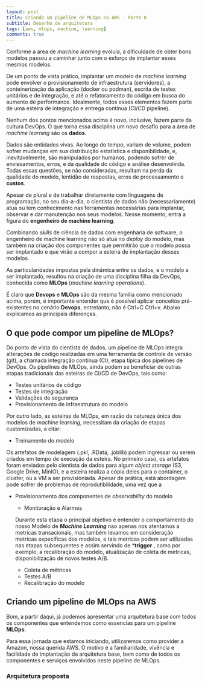 ```yaml
---
layout: post
title: Criando um pipeline de MLOps na AWS - Parte 0
subtitle: Desenho de arquitetura  
tags: [aws, mlops, machine, learning]
comments: true
---
```


Conforme a área de *machine learning* evoluía, a dificuldade de obter bons modelos passou a caminhar junto com o esforço de implantar esses mesmos modelos. 

De um ponto de vista prático, implantar um modelo de *machine learning* pode envolver o provisionamento de infraestrutura (servidores), a conteinerização da aplicação (docker ou podman), escrita de testes unitários e de integração, e até o refatoramento do código em busca do aumento de performance. Idealmente, todos esses elementos fazem parte de uma esteira de integração e entrega contínua (CI/CD pipeline).

Nenhum dos pontos mencionados acima é novo, inclusive, fazem parte da cultura DevOps. O que torna essa disciplina um novo desafio para a área de *machine learning* são os **dados**.

Dados são entidades vivas. Ao longo do tempo, variam de volume, podem sofrer mudanças em sua distribuição estatística e disponibilidade, e, inevitavelmente, são manipulados por humanos, podendo sofrer de enviesamentos, erros, e da qualidade do código e análise desenvolvida. Todas essas questões, se não consideradas, resultam na perda da qualidade do modelo, lentidão de respostas, erros de processamento e **custos**.

Apesar de plural e de trabalhar diretamente com linguagens de programação, no seu dia-a-dia, o cientista de dados não (necessariamente) atua ou tem conhecimento nas ferramentas necessárias para implantar, observar e dar manutenção nos seus modelos. Nesse momento, entra a figura do **engenheiro de machine learning**.

Combinando *skills* de ciência de dados com engenharia de software, o engenheiro de machine learning não só atua no *deploy* do modelo, mas também na criação dos componentes que permitirão que o modelo possa ser implantado e que virão a compor a esteira de implantação desses modelos.

As particularidades impostas pela dinâmica entre os dados, e o modelo a ser implantado, resultou na criação de uma disciplina filha da DevOps, conhecida como **MLOps** (*machine learning operations*).

É claro que **Devops** e **MLOps** são da mesma familia como mencionado acima, porém, é importante entender que é possível aplicar conceitos pré-existentes no cenário **Devops**, entretanto, não é Ctrl+C Ctrl+v. Abaixo explicamos as principais diferenças.

## O que pode compor um pipeline de MLOps?

Do ponto de vista do cientista de dados, um pipeline de MLOps integra alterações de código realizadas em uma ferramenta de controle de versão (git), a chamada integração contínua (CI), etapa típica dos pipelines de DevOps. Os pipelines de MLOps, ainda podem se beneficiar de outras etapas tradicionais das esteiras de CI/CD de DevOps, tais como:

- Testes unitários de código
- Testes de integração
- Validações de segurança
- Provisionamento de infraestrutura do modelo

Por outro lado, as esteiras de MLOps, em razão da natureza única dos modelos de *machine learning*, necessitam da criação de etapas customizadas, a citar:

- Treinamento do modelo

Os artefatos de modelagem (.pkl, .RData, .joblib) podem ingressar ou serem criados em tempo de execução da esteira. No primeiro caso, os artefatos foram enviados pelo cientista de dados para algum *object storage* (S3, Google Drive, MinIO), e a esteira realiza a cópia deles para o container, o cluster, ou a VM a ser provisioniada. Apesar de prática, está abordagem pode sofrer de problemas de reprodutibilidade, uma vez que a 



- Provisionamento dos componentes de *observability* do modelo

    - Monitoração e Alarmes

    Durante esta etapa o principal objetivo é entender o comportamento do nosso Modelo de ***Machine Learning*** nao apenas nos atentamos a metricas transacionais, mas também levamos em consideração metricas especificas dos modelos, e tais metricas podem ser utilizadas nas etapas subsequentes e assim servindo de ***trigger** , como por exemplo, a recalibração do modelo, atualização de coleta de metricas, disponibilização de novos testes A/B. 

    - Coleta de métricas
    - Testes A/B
    - Recalibração do modelo


## Criando um pipeline de MLOps na AWS

Bom, a partir daqui, já podemos apresentar uma arquitetura base com todos os componentes que entendemos como essencias para um pipeline **MLOps**.

Para essa jornada que estamos iniciando, utilizaremos como provider a Amazon, nossa querida AWS. O motivo é a familiaridade, vivência e facilidade de implantação da arquitetura base, bem como de todos os componentes e serviços envolvidos neste pipeline de MLOps.

### Arquitetura proposta


